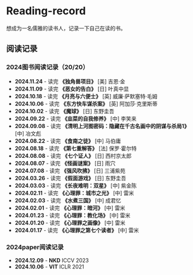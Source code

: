 # Reading-record
想成为一名儒雅的读书人，记录一下自己在读的书。

## 阅读记录
###  2024图书阅读记录（20/20）
- **2024.11.24** - 读完 **《独角兽项目》** [美] 吉恩·金
- **2024.11.09** - 读完 **《恶女的告白》** [日] 叶真中显
- **2024.10.18** - 读完 **《月亮与六便士》** [英] 威廉·萨默塞特·毛姆
- **2024.10.06** - 读完 **《东方快车谋杀案》** [英] 阿加莎·克里斯蒂
- **2024.10.02** - 读完 **《魔球》** [日] 东野圭吾
- **2024.09.22** - 读完 **《韭菜的自我修养》** [中] 李笑来
- **2024.09.08** - 读完 **《清明上河图密码：隐藏在千古名画中的阴谋与杀局1》** [中] 冶文彪
- **2024.08.22** - 读完 **《食南之徒》** [中] 马伯庸
- **2024.08.18** - 读完 **《第七重解答》** [法] 保罗·霍尔特
- **2024.08.08** - 读完 **《七个证人》** [日] 西村京太郎
- **2024.08.07** - 读完 **《怪画谜案》** [日] 雨穴
- **2024.07.08** - 读完 **《强风吹拂》** [日] 三浦紫苑
- **2024.03.26** - 读完 **《假面游戏》** [日] 东野圭吾
- **2024.03.03** - 读完 **《长夜难明：双星》** [中] 紫金陈
- **2024.02.11** - 读完 **《心理罪：城市之光》** [中] 雷米
- **2024.02.03** - 读完 **《水煮三国》** [中] 成君忆
- **2024.02.01** - 读完 **《心理罪：暗河》** [中] 雷米
- **2024.01.23** - 读完 **《心理罪：教化场》** [中] 雷米
- **2024.01.20** - 读完 **《心理罪之画像》** [中] 雷米
- **2024.01.17** - 读完 **《心理罪之第七个读者》** [中] 雷米

###  2024paper阅读记录
- **2024.12.09** - **NKD** ICCV 2023
- **2024.10.06** - **VIT** ICLR 2021
